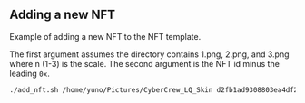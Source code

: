 ## Adding a new NFT
Example of adding a new NFT to the NFT template.

The first argument assumes the directory contains 1.png, 2.png, and 3.png where n (1-3) is the scale.
The second argument is the NFT id minus the leading `0x`.
```bash
./add_nft.sh /home/yuno/Pictures/CyberCrew_LQ_Skin d2fb1ad9308803ea4df2ba6b1fe0930ad4d6443b3ac6468eaedbc9e2c214e57a
```
